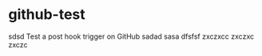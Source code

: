 github-test
===========
sdsd
Test a post hook trigger on GitHub
sadad
sasa
dfsfsf
zxczxcc
zxczxc
zxczc
